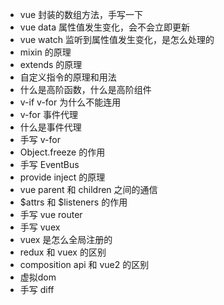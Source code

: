 - vue 封装的数组方法，手写一下
- vue data 属性值发生变化，会不会立即更新
- vue watch 监听到属性值发生变化，是怎么处理的
- mixin 的原理
- extends 的原理
- 自定义指令的原理和用法
- 什么是高阶函数，什么是高阶组件
- v-if v-for 为什么不能连用
- v-for 事件代理
- 什么是事件代理
- 手写 v-for
- Object.freeze 的作用
- 手写 EventBus
- provide inject 的原理
- vue parent 和 children 之间的通信
- $attrs 和 $listeners 的作用
- 手写 vue router
- 手写 vuex
- vuex 是怎么全局注册的
- redux 和 vuex 的区别
- composition api 和 vue2 的区别
- 虚拟dom
- 手写 diff

